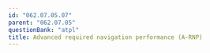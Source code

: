 ```yaml
---
id: "062.07.05.07"
parent: "062.07.05"
questionBank: "atpl"
title: Advanced required navigation performance (A-RNP)
---
```

